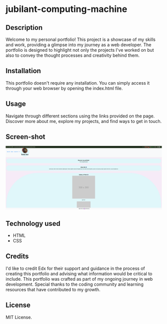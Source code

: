 # jubilant-computing-machine

## Description
Welcome to my personal portfolio! This project is a showcase of my skills and work, providing a glimpse into my journey as a web developer. The portfolio is designed to highlight not only the projects I've worked on but also to convey the thought processes and creativity behind them.


## Installation
This portfolio doesn't require any installation. You can simply access it through your web browser by opening the index.html file.

## Usage 
Navigate through different sections using the links provided on the page. Discover more about me, explore my projects, and find ways to get in touch.


## Screen-shot
![alt text](<Screenshot 2024-02-25 at 16.54.17.png>)

## Technology used
- HTML 
- CSS


## Credits
I'd  like to credit Edx for their support and guidance in the process of creating this portfolio and advising what information would be critical to include.
This portfolio was crafted as part of my ongoing journey in web development. Special thanks to the coding community and learning resources that have contributed to my growth.


## License 
MIT License.
